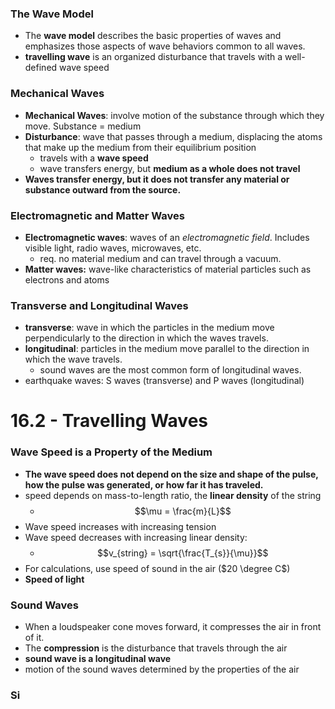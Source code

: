 ### The Wave Model
- The **wave model** describes the basic properties of waves and emphasizes those aspects of wave behaviors common to all waves.
- **travelling wave** is an organized disturbance that travels with a well-defined wave speed

### Mechanical Waves
- **Mechanical Waves**: involve motion of the substance through which they move. Substance = medium
- **Disturbance**: wave that passes through a medium, displacing the atoms that make up the medium from their equilibrium position
	- travels with a **wave speed**
	- wave transfers energy, but **medium as a whole does not travel**
- **Waves transfer energy, but it does not transfer any material or substance outward from the source.**

### Electromagnetic and Matter Waves
- **Electromagnetic waves**: waves of an *electromagnetic field*. Includes visible light, radio waves, microwaves, etc.
	- req. no material medium and can travel through a vacuum.
- **Matter waves:** wave-like characteristics of material particles such as electrons and atoms

### Transverse and Longitudinal Waves
- **transverse**: wave in which the particles in the medium move perpendicularly to the direction in which the waves travels. 
- **longitudinal**: particles in the medium move parallel to the direction in which the wave travels.
	- sound waves are the most common form of longitudinal waves.
- earthquake waves: S waves (transverse) and P waves (longitudinal)

# 16.2 - Travelling Waves
### Wave Speed is a Property of the Medium
- **The wave speed does not depend on the size and shape of the pulse, how the pulse was generated, or how far it has traveled.**
- speed depends on mass-to-length ratio, the **linear density** of the string
	- $$\mu = \frac{m}{L}$$
- Wave speed increases with increasing tension
- Wave speed decreases with increasing linear density:
	- $$v_{string} = \sqrt{\frac{T_{s}}{\mu}}$$
- For calculations, use speed of sound in the air ($20 \degree C$)
- **Speed of light**
### Sound Waves
- When a loudspeaker cone moves forward, it compresses the air in front of it.
- The **compression** is the disturbance that travels through the air
- **sound wave is a longitudinal wave**
- motion of the sound waves determined by the properties of the air

### Si
